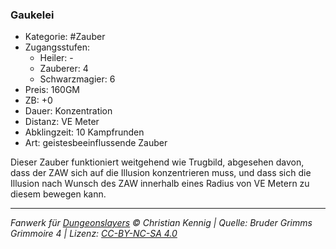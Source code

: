### Gaukelei

- Kategorie: #Zauber
- Zugangsstufen:
  - Heiler: -
  - Zauberer: 4
  - Schwarzmagier: 6
- Preis: 160GM
- ZB: +0
- Dauer: Konzentration
- Distanz: VE Meter
- Abklingzeit: 10 Kampfrunden
- Art: geistesbeeinflussende Zauber



Dieser Zauber funktioniert weitgehend wie Trugbild, abgesehen davon, dass der ZAW sich auf die Illusion konzentrieren muss, und dass sich die Illusion nach Wunsch des ZAW innerhalb eines Radius von VE Metern zu diesem bewegen kann.

---

_Fanwerk für [Dungeonslayers](https://www.dungeonslayers.net/) © Christian Kennig | Quelle: Bruder Grimms Grimmoire 4 | Lizenz: [CC-BY-NC-SA 4.0](https://creativecommons.org/licenses/by-nc-sa/4.0/deed.de)_

